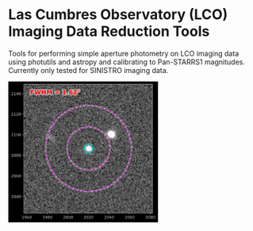 # Las Cumbres Observatory (LCO) Imaging Data Reduction Tools

Tools for performing simple aperture photometry on LCO imaging data using photutils and astropy and calibrating to Pan-STARRS1 magnitudes. Currently only tested for SINISTRO imaging data.

<img src="data/elp1m008-fa05-20210704-0113-e91_cutout.png?raw=true" alt="LCO Photometry Cutout" width="60%"/>
